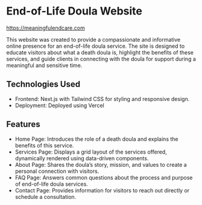 # End-of-Life Doula Website

https://meaningfulendcare.com

This website was created to provide a compassionate and informative online presence for an end-of-life doula service. The site is designed to educate visitors about what a death doula is, highlight the benefits of these services, and guide clients in connecting with the doula for support during a meaningful and sensitive time.


## Technologies Used

- Frontend: Next.js with Tailwind CSS for styling and responsive design.
- Deployment: Deployed using Vercel

## Features

- Home Page: Introduces the role of a death doula and explains the benefits of this service.
- Services Page: Displays a grid layout of the services offered, dynamically rendered using data-driven components.
- About Page: Shares the doula’s story, mission, and values to create a personal connection with visitors.
- FAQ Page: Answers common questions about the process and purpose of end-of-life doula services.
- Contact Page: Provides information for visitors to reach out directly or schedule a consultation.
